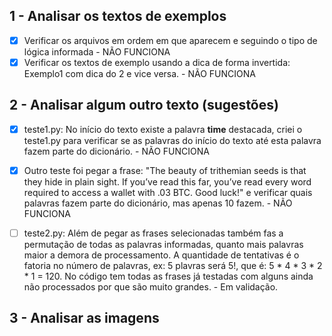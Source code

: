 ## 1 - Analisar os textos de exemplos
- [x] Verificar os arquivos em ordem em que aparecem e seguindo o tipo de lógica informada - NÃO FUNCIONA
- [x] Verificar os textos de exemplo usando a dica de forma invertida: Exemplo1 com dica do 2 e vice versa. - NÃO FUNCIONA

## 2 - Analisar algum outro texto (sugestões)
- [x] teste1.py: No início do texto existe a palavra **time** destacada, criei o teste1.py para verificar se as palavras do início do texto até esta palavra fazem parte do dicionário. - NÃO FUNCIONA
- [x] Outro teste foi pegar a frase: "The beauty of trithemian seeds is that they hide in plain sight. If you’ve read this far, you’ve read every word required to access a wallet with .03 BTC. Good luck!" e verificar quais palavras fazem parte do dicionário, mas apenas 10 fazem. - NÃO FUNCIONA
- [ ] teste2.py: Além de pegar as frases selecionadas também fas a permutação de todas as palavras informadas, quanto mais palavras maior a demora de processamento. A quantidade de tentativas é o fatoria no número de palavras, ex: 5 plavras será 5!, que é: 5 * 4 * 3 * 2 * 1 = 120. No código tem todas as frases já testadas com alguns ainda não processados por que são muito grandes. - Em validação.



## 3 - Analisar as imagens
